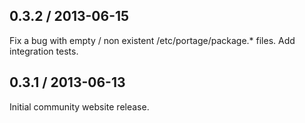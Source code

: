 ## 0.3.2 / 2013-06-15
Fix a bug with empty / non existent /etc/portage/package.* files.
Add integration tests.

## 0.3.1 / 2013-06-13
Initial community website release.
